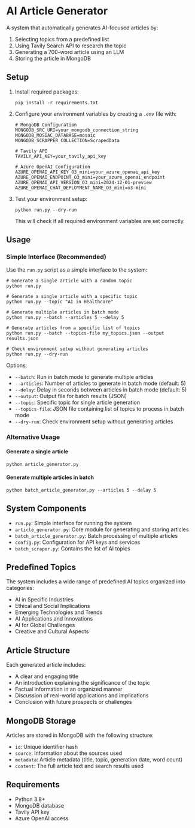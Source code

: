 # AI Article Generator

A system that automatically generates AI-focused articles by:
1. Selecting topics from a predefined list
2. Using Tavily Search API to research the topic
3. Generating a 700-word article using an LLM
4. Storing the article in MongoDB

## Setup

1. Install required packages:
   ```
   pip install -r requirements.txt
   ```

2. Configure your environment variables by creating a `.env` file with:
   ```
   # MongoDB Configuration
   MONGODB_SRC_URI=your_mongodb_connection_string
   MONGODB_MOSIAC_DATABASE=mosaic
   MONGODB_SCRAPPER_COLLECTION=ScrapedData

   # Tavily API
   TAVILY_API_KEY=your_tavily_api_key

   # Azure OpenAI Configuration
   AZURE_OPENAI_API_KEY_O3_mini=your_azure_openai_api_key
   AZURE_OPENAI_ENDPOINT_O3_mini=your_azure_openai_endpoint
   AZURE_OPENAI_API_VERSION_O3_mini=2024-12-01-preview
   AZURE_OPENAI_CHAT_DEPLOYMENT_NAME_O3_mini=o3-mini
   ```

3. Test your environment setup:
   ```
   python run.py --dry-run
   ```
   This will check if all required environment variables are set correctly.

## Usage

### Simple Interface (Recommended)

Use the `run.py` script as a simple interface to the system:

```
# Generate a single article with a random topic
python run.py

# Generate a single article with a specific topic
python run.py --topic "AI in Healthcare"

# Generate multiple articles in batch mode
python run.py --batch --articles 5 --delay 5

# Generate articles from a specific list of topics
python run.py --batch --topics-file my_topics.json --output results.json

# Check environment setup without generating articles
python run.py --dry-run
```

Options:
- `--batch`: Run in batch mode to generate multiple articles
- `--articles`: Number of articles to generate in batch mode (default: 5)
- `--delay`: Delay in seconds between articles in batch mode (default: 5)
- `--output`: Output file for batch results (JSON)
- `--topic`: Specific topic for single article generation
- `--topics-file`: JSON file containing list of topics to process in batch mode
- `--dry-run`: Check environment setup without generating articles

### Alternative Usage

#### Generate a single article

```
python article_generator.py
```

#### Generate multiple articles in batch

```
python batch_article_generator.py --articles 5 --delay 5
```

## System Components

- `run.py`: Simple interface for running the system
- `article_generator.py`: Core module for generating and storing articles
- `batch_article_generator.py`: Batch processing of multiple articles
- `config.py`: Configuration for API keys and services
- `batch_scraper.py`: Contains the list of AI topics

## Predefined Topics

The system includes a wide range of predefined AI topics organized into categories:
- AI in Specific Industries
- Ethical and Social Implications
- Emerging Technologies and Trends
- AI Applications and Innovations
- AI for Global Challenges
- Creative and Cultural Aspects

## Article Structure

Each generated article includes:
- A clear and engaging title
- An introduction explaining the significance of the topic
- Factual information in an organized manner
- Discussion of real-world applications and implications
- Conclusion with future prospects or challenges

## MongoDB Storage

Articles are stored in MongoDB with the following structure:
- `id`: Unique identifier hash
- `source`: Information about the sources used
- `metadata`: Article metadata (title, topic, generation date, word count)
- `content`: The full article text and search results used

## Requirements

- Python 3.8+
- MongoDB database
- Tavily API key
- Azure OpenAI access 